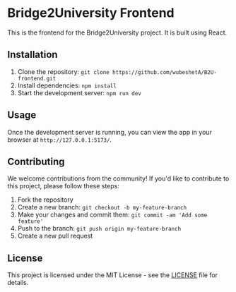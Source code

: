 # Bridge2University Frontend

This is the frontend for the Bridge2University project. It is built using React.

## Installation

1. Clone the repository: `git clone https://github.com/wubeshetA/B2U-frontend.git`
2. Install dependencies: `npm install`
3. Start the development server: `npm run dev`

## Usage

Once the development server is running, you can view the app in your browser at `http://127.0.0.1:5173/`.

## Contributing

We welcome contributions from the community! If you'd like to contribute to this project, please follow these steps:

1. Fork the repository
2. Create a new branch: `git checkout -b my-feature-branch`
3. Make your changes and commit them: `git commit -am 'Add some feature'`
4. Push to the branch: `git push origin my-feature-branch`
5. Create a new pull request

## License

This project is licensed under the MIT License - see the [LICENSE](LICENSE) file for details.

